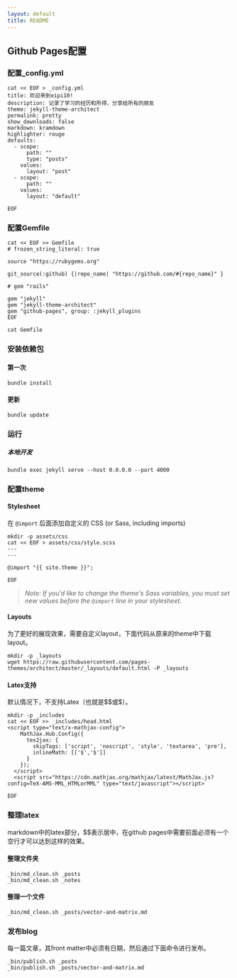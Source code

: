 ```yaml
---
layout: default
title: README
---
```


## Github Pages配置

### 配置_config.yml

~~~
cat << EOF > _config.yml
title: 欢迎来到eipi10!
description: 记录了学习的经历和所得，分享给所有的朋友
theme: jekyll-theme-architect
permalink: pretty 
show_downloads: false
markdown: kramdown
highlighter: rouge
defaults:
  - scope:
      path: ""
      type: "posts"
    values:
      layout: "post"
  - scope:
      path: ""
    values:
      layout: "default"
      
EOF
~~~

### 配置Gemfile

~~~
cat << EOF >> Gemfile
# frozen_string_literal: true

source "https://rubygems.org"

git_source(:github) {|repo_name| "https://github.com/#{repo_name}" }

# gem "rails"

gem "jekyll"
gem "jekyll-theme-architect"
gem "github-pages", group: :jekyll_plugins
EOF

cat Gemfile
~~~

### 安装依赖包

#### 第一次

~~~
bundle install
~~~

#### 更新

~~~
bundle update
~~~

### 运行

##### 本地开发

~~~
bundle exec jekyll serve --host 0.0.0.0 --port 4000
~~~

### 配置theme

#### Stylesheet

在 `@import` 后面添加自定义的 CSS (or Sass, including imports)

~~~
mkdir -p assets/css
cat << EOF > assets/css/style.scss
---
---

@import "{{ site.theme }}";

EOF
~~~

> *Note: If you'd like to change the theme's Sass variables, you must set new values before the `@import` line in your stylesheet.*

#### Layouts

为了更好的展现效果，需要自定义layout，下面代码从原来的theme中下载layout。

~~~
mkdir -p _layouts
wget https://raw.githubusercontent.com/pages-themes/architect/master/_layouts/default.html -P _layouts
~~~

#### Latex支持

默认情况下，不支持Latex（也就是\$\$或\$）。

~~~
mkdir -p _includes
cat << EOF >> _includes/head.html
<script type="text/x-mathjax-config">
    MathJax.Hub.Config({
      tex2jax: {
        skipTags: ['script', 'noscript', 'style', 'textarea', 'pre'],
        inlineMath: [['$','$']]
      }
    });
  </script>
  <script src="https://cdn.mathjax.org/mathjax/latest/MathJax.js?config=TeX-AMS-MML_HTMLorMML" type="text/javascript"></script> 
  
EOF
~~~

### 整理latex

markdown中的latex部分，\$\$表示居中，在github pages中需要前面必须有一个空行才可以达到这样的效果。

#### **整理文件夹**

~~~
_bin/md_clean.sh _posts
_bin/md_clean.sh _notes
~~~

#### **整理一个文件**

~~~
_bin/md_clean.sh _posts/vector-and-matrix.md
~~~

### 发布blog

每一篇文章，其front matter中必须有日期，然后通过下面命令进行发布。

~~~
_bin/publish.sh _posts
_bin/publish.sh _posts/vector-and-matrix.md
~~~



